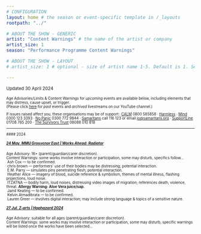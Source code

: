 ```yaml
---
# CONFIGURATION
layout: home # the season or event-specific template in /_layouts
rootpath: "../"

# ABOUT THE SHOW - GENERIC
artist: "Content Warnings" # the name of the artist or company
artist_size: 1
season: "Performance Programme Content Warnings"

# ABOUT THE SHOW - LAYOUT
# artist_size: 1 # optional - size of artist name 1-5. Default is 1. Set longer names to lower values

---
```

<small>Updated 30 April 2024<small>        
        
Age Advisories/Limits & Content Warnings for *upcoming* events are available below, including elements that may distress, cause upset, or trigger.<br>(Please click [here](/archive/warnings) for *past* events and *archived* livestreams on our YouTube channel.)         
         
If issues raised affect you, these organisations may be of support:&ensp;<a href="https://thecalmzone.net" target="_blank">CALM</a> 0800 585858 · <a href="https://harmless.org.uk" target="_blank">Harmless</a> · <a href="https://mind.org.uk" target="_blank">Mind</a> 0300 123 3393 · <a href="https://nopanic.org.uk" target="_blank">No Panic</a> 0300 772 9844 · <a href="https://samaritans.org" target="_blank">Samaritans</a> call 116 123 or email jo@samaritans.org · <a href="https://supportline.org.uk" target="_blank">SupportLine</a> 01708 765 200 · <a href="https://www.thesurvivorstrust.org" target="_blank">The Survivors Trust</a> 08088 010 818        
<hr>         
#### 2024         
        
##### [24 May. MMU Grosvenor East | Works Ahead: Radiator](/current/2024-worksahead)         
Age Advisory: 16+ (parent/guardian/carer discretion).<br>Content Warnings: some works involve interaction or participation, some may disturb, specifics follow…<br>&nbsp;Ash Cox — to be confirmed.<br>&nbsp;chris brown — performers' use of their bodies may be distressing; potential interaction.<br>&nbsp;E.M. Parry — simulates pins penetrating flesh; potential interaction.<br>&nbsp;Heather Alice — imagery of blood, suicide reference & symbolism, themes of mental illness, flashing projections, loud noise.<br>&nbsp;ITZATNA — bodily harm, loud noises, distressing video images of migration; references death, violence, threat. **Allergy Warning: Aloe Vera juice/sap.**<br>&nbsp;Jamil Keating — to be confirmed.<br>&nbsp;Kelvin Atmadibrata — to be confirmed.<br>&nbsp;Lauren Greer — involves digital interaction; may include strong language & topics of a sensitive nature.        
         
##### [27 Jul. Z-arts | Haphazard 2024](/current/2024-haphazard)          
Age Advisory: suitable for all ages (parent/guardian/carer discretion).<br>Content Warnings: some works may involve interaction or participation, some may disturb, specific warnings will be listed once the works have been selected…
